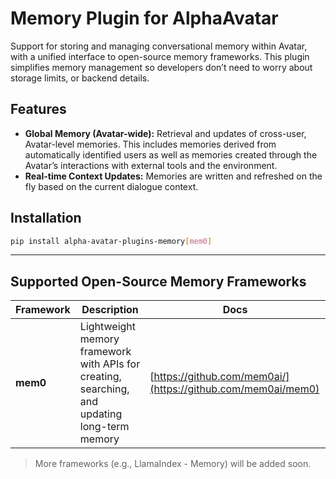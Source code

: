 # Memory Plugin for AlphaAvatar

Support for storing and managing conversational memory within Avatar, with a unified interface to open-source memory frameworks.
This plugin simplifies memory management so developers don’t need to worry about storage limits, or backend details.

## Features

* **Global Memory (Avatar-wide):** Retrieval and updates of cross-user, Avatar-level memories. This includes memories derived from automatically identified users as well as memories created through the Avatar’s interactions with external tools and the environment.
* **Real-time Context Updates:** Memories are written and refreshed on the fly based on the current dialogue context.

## Installation

```bash
pip install alpha-avatar-plugins-memory[mem0]
```

---

## Supported Open-Source Memory Frameworks

| Framework | Description                                                                                   | Docs                                                             |
| --------- | --------------------------------------------------------------------------------------------- | ---------------------------------------------------------------- |
| **mem0**  | Lightweight memory framework with APIs for creating, searching, and updating long-term memory | [https://github.com/mem0ai/](https://github.com/mem0ai/mem0) |

> More frameworks (e.g., LlamaIndex - Memory) will be added soon.
